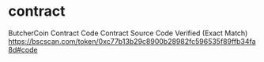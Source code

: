 # contract
ButcherCoin Contract Code
Contract Source Code Verified (Exact Match)
https://bscscan.com/token/0xc77b13b29c8900b28982fc596535f89ffb34fa8d#code
